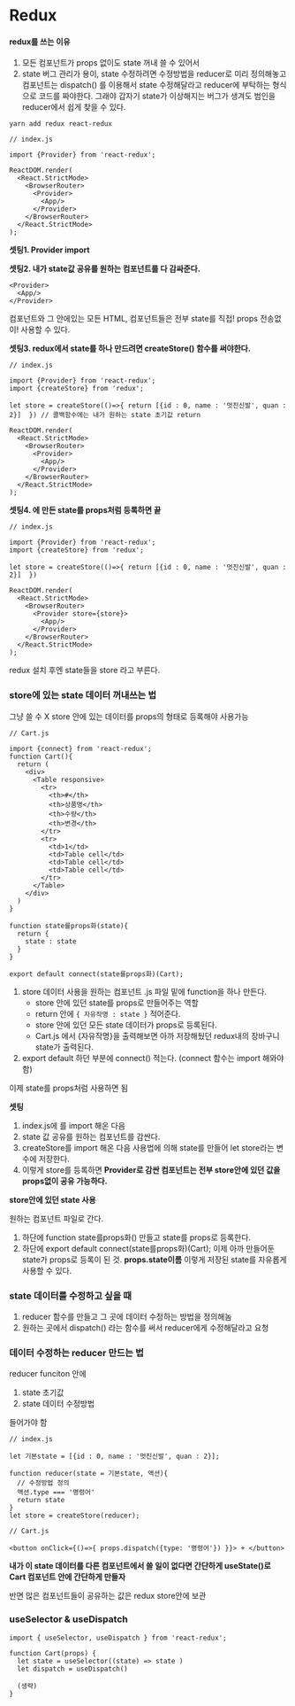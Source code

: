 # Redux

#### redux를 쓰는 이유

1. 모든 컴포넌트가 props 없이도 state 꺼내 쓸 수 있어서 
2. state 버그 관리가 용이, state 수정하려면 수정방법을 reducer로 미리 정의해놓고 컴포넌트는 dispatch() 를 이용해서 state 수정해달라고 reducer에 부탁하는 형식으로 코드를 짜야한다. 그래야 갑자기 state가 이상해지는 버그가 생겨도 범인을 reducer에서 쉽게 찾을 수 있다.

```
yarn add redux react-redux
```

```react
// index.js

import {Provider} from 'react-redux';

ReactDOM.render(
  <React.StrictMode>
    <BrowserRouter>
      <Provider>
        <App/>
      </Provider>
    </BrowserRouter>
  </React.StrictMode>
);
```

**셋팅1. Provider import**

**셋팅2. 내가 state값 공유를 원하는 컴포넌트를 다 감싸준다.**

```
<Provider>
  <App/>
</Provider>
```

<App>컴포넌트와 그 안에있는 모든 HTML, 컴포넌트들은 전부 state를 직접! props 전송없이! 사용할 수 있다.

**셋팅3. redux에서 state를 하나 만드려면 createStore() 함수를 써야한다.**

```react
// index.js

import {Provider} from 'react-redux';
import {createStore} from 'redux';

let store = createStore(()=>{ return [{id : 0, name : '멋진신발', quan : 2}]  }) // 콜백함수에는 내가 원하는 state 초기값 return

ReactDOM.render(
  <React.StrictMode>
    <BrowserRouter>
      <Provider>
        <App/>
      </Provider>
    </BrowserRouter>
  </React.StrictMode>
);
```

**셋팅4. <Provider>에 만든 state를 props처럼 등록하면 끝**

```react
// index.js

import {Provider} from 'react-redux';
import {createStore} from 'redux';

let store = createStore(()=>{ return [{id : 0, name : '멋진신발', quan : 2}]  })

ReactDOM.render(
  <React.StrictMode>
    <BrowserRouter>
      <Provider store={store}>
        <App/>
      </Provider>
    </BrowserRouter>
  </React.StrictMode>
);
```

redux 설치 후엔 state들을 store 라고 부른다.

### store에 있는 state 데이터 꺼내쓰는 법

그냥 쓸 수 X store 안에 있는 데이터를 props의 형태로 등록해야 사용가능

```react
// Cart.js

import {connect} from 'react-redux';
function Cart(){
  return (
    <div>
      <Table responsive>
        <tr>
          <th>#</th>
          <th>상품명</th>
          <th>수량</th>
          <th>변경</th>
        </tr>
        <tr>
          <td>1</td>
          <td>Table cell</td>
          <td>Table cell</td>
          <td>Table cell</td>
        </tr>
      </Table>
    </div>
  )
}

function state를props화(state){
  return {
    state : state
  }
}

export default connect(state를props화)(Cart);
```

1. store 데이터 사용을 원하는 컴포넌트 .js 파일 밑에 function을 하나 만든다.
   * store 안에 있던 state를 props로 만들어주는 역할
   * return 안에 `{ 자유작명 : state }` 적어준다.
   * store 안에 있던 모든 state 데이터가 props로 등록된다.
   * Cart.js 에서 {자유작명}을 출력해보면 아까 저장해뒀던 redux내의 장바구니 state가 출력된다.
2. export default 하던 부분에 connect() 적는다. (connect 함수는 import 해와야 함)

이제 state를 props처럼 사용하면 됨



**셋팅**

1. index.js에 <Provider>를 import 해온 다음
2. state 값 공유를 원하는 컴포넌트를 감싼다.
3. createStore를 import 해온 다음 사용법에 의해 state를 만들어 let store라는 변수에 저장한다.
4. <Provider store={store}> 이렇게 store를 등록하면 **Provider로 감싼 컴포넌트는 전부 store안에 있던 값을 props없이 공유 가능하다.**



**store안에 있던 state 사용**

원하는 컴포넌트 파일로 간다.

1. 하단에 function state를props화() 만들고 state를 props로 등록한다.
2. 하단에 export default connect(state를props화)(Cart); 
   이제 아까 만들어둔 state가 props로 등록이 된 것.
   **props.state이름** 이렇게 저장된 state를 자유롭게 사용할 수 있다.



### state 데이터를 수정하고 싶을 때

1. reducer 함수를 만들고 그 곳에 데이터 수정하는 방법을 정의해놈
2. 원하는 곳에서 dispatch() 라는 함수를 써서 reducer에게 수정해달라고 요청

### 데이터 수정하는 reducer 만드는 법

reducer funciton 안에

1. state 초기값
2. state 데이터 수정방법 

들어가야 함

```react
// index.js

let 기본state = [{id : 0, name : '멋진신발', quan : 2}];

function reducer(state = 기본state, 액션){
  // 수정방법 정의
  액션.type === '명령어'
  return state
}
let store = createStore(reducer);
```

```react
// Cart.js

<button onClick={()=>{ props.dispatch({type: '명령어'}) }}> + </button>
```



**내가 이 state 데이터를 다른 컴포넌트에서 쓸 일이 없다면 간단하게 useState()로 Cart 컴포넌트 안에 간단하게 만들자**

반면 많은 컴포넌트들이 공유하는 값은 redux store안에 보관



### useSelector & useDispatch

```react
import { useSelector, useDispatch } from 'react-redux';

function Cart(props) {
  let state = useSelector((state) => state )
  let dispatch = useDispatch()
  
  (생략)
} 
```



